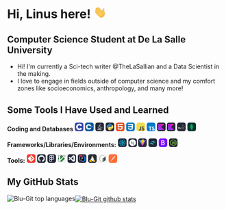<!-- Wave emoji gif--> 
<p align=center>
  <h1>
    Hi, Linus here! 
    <img src="https://raw.githubusercontent.com/ABSphreak/ABSphreak/master/gifs/Hi.gif" width="30px">
  </h1>
  <h2>Computer Science Student at De La Salle University</h2>
</p>

- Hi! I'm currently a Sci-tech writer @TheLaSallian and a Data Scientist in the making.
- I love to engage in fields outside of computer science and my comfort zones like socioeconomics, anthropology, and many more!

## Some Tools I Have Used and Learned
**Coding and Databases**
<code><img height="20" src="https://github.com/tandpfun/skill-icons/blob/main/icons/C.svg"></code>
<code><img height="20" src="https://github.com/tandpfun/skill-icons/blob/main/icons/CPP.svg"></code>
<code><img height="20" src="https://github.com/tandpfun/skill-icons/blob/main/icons/Java-Dark.svg"></code>
<code><img height="20" src="https://github.com/tandpfun/skill-icons/blob/main/icons/Python-Dark.svg"></code>
<code><img height="20" src="https://github.com/tandpfun/skill-icons/blob/main/icons/HTML.svg"></code>
<code><img height="20" src="https://github.com/tandpfun/skill-icons/blob/main/icons/CSS.svg"></code>
<code><img height="20" src="https://github.com/tandpfun/skill-icons/blob/main/icons/JavaScript.svg"></code>
<code><img height="20" src="https://github.com/tandpfun/skill-icons/blob/main/icons/TypeScript.svg"></code>
<code><img height="20" src="https://github.com/tandpfun/skill-icons/blob/main/icons/Kotlin-Dark.svg"></code>
<code><img height="20" src="https://github.com/tandpfun/skill-icons/blob/main/icons/Kotlin-Dark.svg"></code>
<code><img height="20" src="https://github.com/tandpfun/skill-icons/blob/main/icons/MySQL-Dark.svg"></code>
<code><img height="20" src="https://github.com/tandpfun/skill-icons/blob/main/icons/MongoDB.svg"></code>

**Frameworks/Libraries/Environments:**
<code><img height="20" src="https://github.com/tandpfun/skill-icons/blob/main/icons/React-Dark.svg"></code>
<code><img height="20" src="https://github.com/tandpfun/skill-icons/blob/main/icons/NextJS-Dark.svg"></code>
<code><img height="20" src="https://github.com/tandpfun/skill-icons/blob/main/icons/Vite-Dark.svg"></code>
<code><img height="20" src="https://github.com/tandpfun/skill-icons/blob/main/icons/TailwindCSS-Dark.svg"></code>
<code><img height="20" src="https://github.com/tandpfun/skill-icons/blob/main/icons/Bootstrap.svg"></code>
<code><img height="20" src="https://github.com/tandpfun/skill-icons/blob/main/icons/NodeJS-Dark.svg"></code>

**Tools:**
<code><img height="20" src="https://github.com/tandpfun/skill-icons/blob/main/icons/Git.svg"></code>
<code><img height="20" src="https://github.com/tandpfun/skill-icons/blob/main/icons/Github-Dark.svg"></code>
<code><img height="20" src="https://github.com/tandpfun/skill-icons/blob/main/icons/Figma-Dark.svg"></code>
<code><img height="20" src="https://github.com/tandpfun/skill-icons/blob/main/icons/VIM-Light.svg"></code>
<code><img height="20" src="https://github.com/tandpfun/skill-icons/blob/main/icons/VSCode-Dark.svg"></code>
<code><img height="20" src="https://github.com/tandpfun/skill-icons/blob/main/icons/Idea-Dark.svg"></code>
<code><img height="20" src="https://github.com/tandpfun/skill-icons/blob/main/icons/Linux-Dark.svg"></code>
<code><img height="20" src="https://github.com/tandpfun/skill-icons/blob/main/icons/Bash-Light.svg"></code>
<code><img height="20" src="https://github.com/tandpfun/skill-icons/blob/main/icons/Postman.svg"></code>

## My GitHub Stats
<a href="https://github.com/Blu-Git">
  <img align="left" src="https://github-readme-stats.vercel.app/api/top-langs/?username=Blu-Git&hide=html,css&layout=compact&theme=transparent" alt="Blu-Git top languages"/>
</a>

<a href="https://github.com/Blu-Git">
  <img align="center" src="https://github-readme-stats.vercel.app/api?username=Blu-Git&show_icons=true&line_height=27&count_private=true&theme=transparent" alt="Blu-Git github stats"/>
</a>
